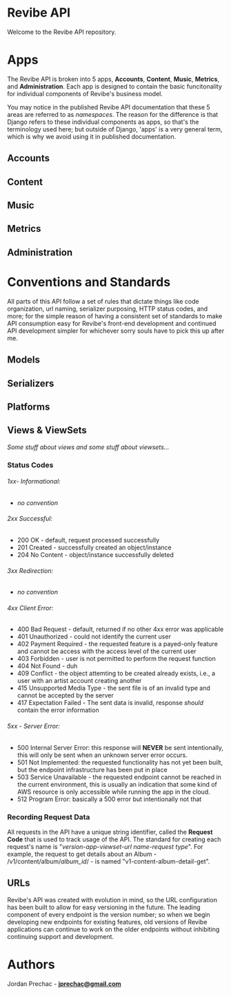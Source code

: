 <!--
author: Jordan Prechac
-->

# Revibe API
Welcome to the Revibe API repository.


# Apps

The Revibe API is broken into 5 apps, **Accounts**, **Content**, **Music**, **Metrics**, and **Administration**. Each app is designed to contain the basic funcitonality for individual components of Revibe's business model.

You may notice in the published Revibe API documentation that these 5 areas are referred to as *namespaces*. The reason for the difference is that Django refers to these individual components as apps, so that's the terminology used here; but outside of Django, 'apps' is a very general term, which is why we avoid using it in published documentation.

## Accounts

## Content

## Music

## Metrics

## Administration


# Conventions and Standards

All parts of this API follow a set of rules that dictate things like code organization, url naming, serializer purposing, HTTP status codes, and more; for the simple reason of having a consistent set of standards to make API consumption easy for Revibe's front-end development and continued API development simpler for whichever sorry souls have to pick this up after me. 

## Models

## Serializers

## Platforms

## Views & ViewSets

*Some stuff about views and some stuff about viewsets...*

### Status Codes
<!-- This section should be replicated in published documentation -->

###### 1xx- Informational:
- *no convention*

###### 2xx Successful:
- 200 OK - default, request processed successfully
- 201 Created - successfully created an object/instance
- 204 No Content - object/instance successfully deleted

###### 3xx Redirection:
- *no convention*

###### 4xx Client Error:
- 400 Bad Request - default, returned if no other 4xx error was applicable
- 401 Unauthorized - could not identify the current user
- 402 Payment Required - the requested feature is a payed-only feature and cannot be access with the access level of the current user
- 403 Forbidden - user is not permitted to perform the request function
- 404 Not Found - duh
- 409 Conflict - the object attemting to be created already exists, i.e., a user with an artist account creating another
- 415 Unsupported Media Type - the sent file is of an invalid type and cannot be accepted by the server
- 417 Expectation Failed - The sent data is invalid, response *should* contain the error information

###### 5xx - Server Error:
- 500 Internal Server Error: this response will **NEVER** be sent intentionally, this will only be sent when an unknown server error occurs.
- 501 Not Implemented: the requested functionality has not yet been built, but the endpoint infrastructure has been put in place
- 503 Service Unavailable - the requested endpoint cannot be reached in the current environment, this is usually an indication that some kind of AWS resource is only accessible while running the app in the cloud.
- 512 Program Error: basically a 500 error but intentionally not that

### Recording Request Data

All requests in the API have a unique string identifier, called the **Request Code** that is used to track usage of the API. The standard for creating each request's name is "*version*-*app*-*viewset*-*url name*-*request type*". For example, the request to get details about an Album - /v1/content/album/*album_id*/ - is named "v1-content-album-detail-get". 

## URLs

Revibe's API was created with evolution in mind, so the URL configuration has been built to allow for easy versioning in the future. The leading component of every endpoint is the version number; so when we begin developing new endpoints for existing features, old versions of Revibe applications can continue to work on the older endpoints without inhibiting continuing support and development.

# Authors

Jordan Prechac - [**jprechac@gmail.com**](mailto:jprechac@gmail.com "Jordan Prechac")